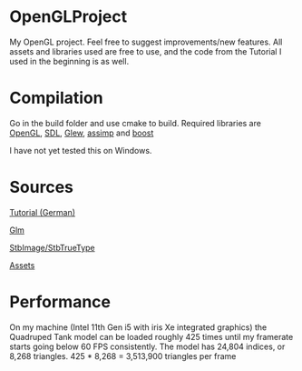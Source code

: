 # OpenGLProject
My OpenGL project. Feel free to suggest improvements/new features. All assets and libraries used are free to use, and the code from the Tutorial I used in the beginning is as well.

# Compilation
Go in the build folder and use cmake to build.
Required libraries are [OpenGL](https://www.opengl.org/), [SDL](https://www.libsdl.org/), [Glew](http://glew.sourceforge.net/), [assimp](https://github.com/assimp/assimp) and [boost](https://github.com/boostorg/boost)

I have not yet tested this on Windows.

# Sources
[Tutorial (German)](https://www.youtube.com/watch?v=yRYHly3bl2Q&list=PLStQc0GqppuWBDuNWnkQ8rzmyx35AINyt&index=1)

[Glm](https://github.com/g-truc/glm)

[StbImage/StbTrueType](https://github.com/nothings/stb)

[Assets](https://maxparata.itch.io/voxel-mechas)

# Performance
On my machine (Intel 11th Gen i5 with iris Xe integrated graphics) the Quadruped Tank model can be loaded roughly 425 times until my framerate starts going below 60 FPS consistently. The model has 24,804 indices, or 8,268 triangles. 425 * 8,268 = 3,513,900 triangles per frame
